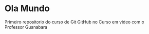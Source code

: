 # Ola Mundo
 Primeiro repositorio do curso de Git GitHub no Curso em video com o Professor Guanabara
